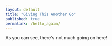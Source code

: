 ```yaml
---
layout: default
title: "Giving This Another Go"
published: true
permalink: /hello_again/
---
```


As you can see, there's not much going on here!
